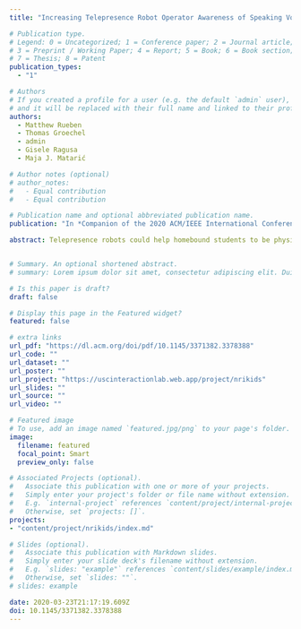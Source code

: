 ```yaml
---
title: "Increasing Telepresence Robot Operator Awareness of Speaking Volume Appropriateness: Initial Model Development"

# Publication type.
# Legend: 0 = Uncategorized; 1 = Conference paper; 2 = Journal article;
# 3 = Preprint / Working Paper; 4 = Report; 5 = Book; 6 = Book section;
# 7 = Thesis; 8 = Patent
publication_types:
  - "1"

# Authors
# If you created a profile for a user (e.g. the default `admin` user), write the username (folder name) here
# and it will be replaced with their full name and linked to their profile.
authors:
  - Matthew Rueben
  - Thomas Groechel
  - admin
  - Gisele Ragusa
  - Maja J. Matarić

# Author notes (optional)
# author_notes:
#   - Equal contribution
#   - Equal contribution

# Publication name and optional abbreviated publication name.
publication: "In *Companion of the 2020 ACM/IEEE International Conference on Human-Robot Interaction (HRI), March 24-26, 2020, Cambridge, United Kingdom*"

abstract: Telepresence robots could help homebound students to be physically embodied and socially connected in the classroom. However, most telepresence robots do not provide their operators with information about whether their speaking volume is appropriate in the remote context. We are investigating how operators could benefit from live feedback about speaking volume appropriateness as part of our ongoing research on using remote presence robots to improve education and social connectedness for students experiencing extended absences from school. This preliminary report describes (1) the development of a model of speaking volume appropriateness to provide this feedback,(2) implementation of a feedback element in the operator's user interface, and (3) plans for long-term deployment to assess impacts on the social and educational experience of homebound high school students.


# Summary. An optional shortened abstract.
# summary: Lorem ipsum dolor sit amet, consectetur adipiscing elit. Duis posuere tellus ac convallis placerat. Proin tincidunt magna sed ex sollicitudin condimentum.

# Is this paper is draft?
draft: false

# Display this page in the Featured widget?
featured: false

# extra links
url_pdf: "https://dl.acm.org/doi/pdf/10.1145/3371382.3378388"
url_code: ""
url_dataset: ""
url_poster: ""
url_project: "https://uscinteractionlab.web.app/project/nrikids"
url_slides: ""
url_source: ""
url_video: ""

# Featured image
# To use, add an image named `featured.jpg/png` to your page's folder.
image:
  filename: featured
  focal_point: Smart
  preview_only: false

# Associated Projects (optional).
#   Associate this publication with one or more of your projects.
#   Simply enter your project's folder or file name without extension.
#   E.g. `internal-project` references `content/project/internal-project/index.md`.
#   Otherwise, set `projects: []`.
projects:
- "content/project/nrikids/index.md"

# Slides (optional).
#   Associate this publication with Markdown slides.
#   Simply enter your slide deck's filename without extension.
#   E.g. `slides: "example"` references `content/slides/example/index.md`.
#   Otherwise, set `slides: ""`.
# slides: example

date: 2020-03-23T21:17:19.609Z
doi: 10.1145/3371382.3378388
---
```


<!-- {{% callout note %}}
Click the *Cite* button above to demo the feature to enable visitors to import publication metadata into their reference management software.
{{% /callout %}}

{{% callout note %}}
Create your slides in Markdown - click the *Slides* button to check out the example.
{{% /callout %}}

Supplementary notes can be added here, including [code, math, and images](https://wowchemy.com/docs/writing-markdown-latex/). -->
